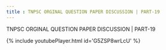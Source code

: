 ```yaml
---
title : TNPSC ORGINAL QUESTION PAPER DISCUSSION | PART-19
---
```


TNPSC ORGINAL QUESTION PAPER DISCUSSION | PART-19



{% include youtubePlayer.html id='G5ZSP8wrLcU' %}
